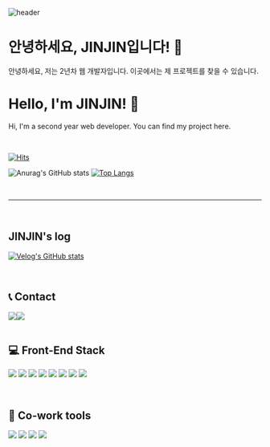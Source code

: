 ![header](https://capsule-render.vercel.app/api?type=waving&color=timeGradient&text=Welcome%20to%20JINJIN's%20GitHub%20👋&animation=twinkling&fontSize=35&fontAlignY=40&fontAlign=70&height=250)

# 안녕하세요, JINJIN입니다! 👋

안녕하세요, 저는 2년차 웹 개발자입니다. 이곳에서는 제 프로젝트를 찾을 수 있습니다.

# Hello, I'm JINJIN! 👋

Hi, I'm a second year web developer. You can find my project here.

<br>

[![Hits](https://hits.seeyoufarm.com/api/count/incr/badge.svg?url=https%3A%2F%2Fgithub.com%2Fyeonjin1357&count_bg=%23F98DC9&title_bg=%23555555&icon=reddit.svg&icon_color=%23E7E7E7&title=GITHUB&edge_flat=false)](https://hits.seeyoufarm.com)

![Anurag's GitHub stats](https://github-readme-stats.vercel.app/api?username=yeonjin1357&show_icons=true&theme=moltack)
﻿[![Top Langs](https://github-readme-stats.vercel.app/api/top-langs/?username=yeonjin1357&langs_count=10&layout=compact&theme=dark)](https://github.com/yeonjin1357/yeonjin1357)

<br>

---

<br>

## JINJIN's log

[![Velog's GitHub stats](https://velog-readme-stats.vercel.app/api?name=yeonjin1357)](https://github.com/eungyeole/velog-readme-stats)

<br>

## 📞 Contact
<div style="display:flex; flex-direction:row;">
    <a href="https://www.instagram.com/H0wuna/">
        <img src="https://img.shields.io/badge/Instagram-E4405F?style=for-the-badge&logo=Instagram&logoColor=white"> 
    </a>
    <a href="mailto:yeonjin19980125@gmail.com">
        <img src="https://img.shields.io/badge/Gmail-EA4335?style=for-the-badge&logo=Gmail&logoColor=white"> 
    </a>
</div>

<br>

## 💻 Front-End Stack

<img src="https://img.shields.io/badge/HTML5-E34F26?style=for-the-badge&logo=HTML5&logoColor=white"> <img src="https://img.shields.io/badge/CSS3-1572B6?style=for-the-badge&logo=CSS3&logoColor=white"> 
<img src="https://img.shields.io/badge/Sass-CC6699?style=for-the-badge&logo=Sass&logoColor=white">
<img src="https://img.shields.io/badge/JavaScript-F7DF1E?style=for-the-badge&logo=JavaScript&logoColor=white">
<img src="https://img.shields.io/badge/TypeScript-3178C6?style=for-the-badge&logo=TypeScript&logoColor=white">
<img src="https://img.shields.io/badge/JQuery-0769AD?style=for-the-badge&logo=JQuery&logoColor=white">
<img src="https://img.shields.io/badge/React-61DAFB?style=for-the-badge&logo=React&logoColor=white">
<img src="https://img.shields.io/badge/PHP-777BB4?style=for-the-badge&logo=PHP&logoColor=white">

<br>

## 🙏 Co-work tools

<img src="https://img.shields.io/badge/Git-F05032?style=for-the-badge&logo=Git&logoColor=white"> <img src="https://img.shields.io/badge/GitHub-181717?style=for-the-badge&logo=GitHub&logoColor=white">
<img src="https://img.shields.io/badge/Notion-000000?style=for-the-badge&logo=Notion&logoColor=white">
<img src="https://img.shields.io/badge/Microsoft OneNote-7719AA?style=for-the-badge&logo=Microsoft OneNote&logoColor=white">
